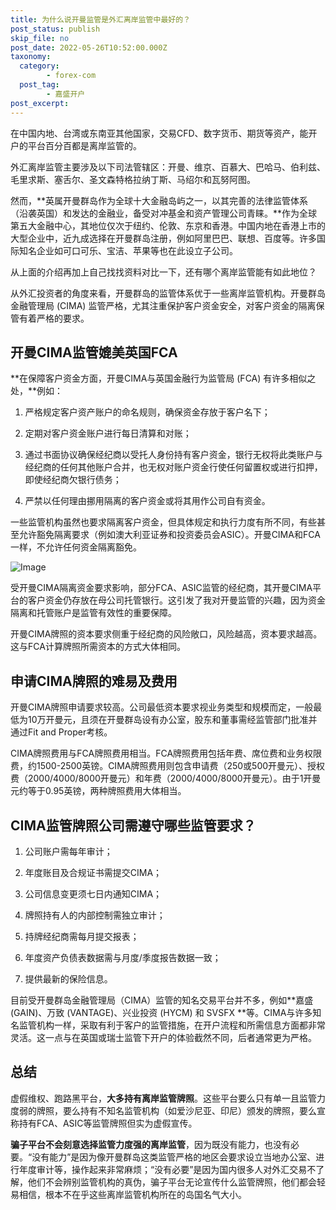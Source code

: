```yaml
---
title: 为什么说开曼监管是外汇离岸监管中最好的？
post_status: publish
skip_file: no
post_date: 2022-05-26T10:52:00.000Z
taxonomy:
  category:
        - forex-com
  post_tag:
        - 嘉盛开户
post_excerpt: 
---
```

在中国内地、台湾或东南亚其他国家，交易CFD、数字货币、期货等资产，能开户的平台百分百都是离岸监管的。

外汇离岸监管主要涉及以下司法管辖区：开曼、维京、百慕大、巴哈马、伯利兹、毛里求斯、塞舌尔、圣文森特格拉纳丁斯、马绍尔和瓦努阿图。

然而，**英属开曼群岛作为全球十大金融岛屿之一，以其完善的法律监管体系（沿袭英国）和发达的金融业，备受对冲基金和资产管理公司青睐。**作为全球第五大金融中心，其地位仅次于纽约、伦敦、东京和香港。中国内地在香港上市的大型企业中，近九成选择在开曼群岛注册，例如阿里巴巴、联想、百度等。许多国际知名企业如可口可乐、宝洁、苹果等也在此设立子公司。

从上面的介绍再加上自己找找资料对比一下，还有哪个离岸监管能有如此地位？

从外汇投资者的角度来看，开曼群岛的监管体系优于一些离岸监管机构。开曼群岛金融管理局 (CIMA) 监管严格，尤其注重保护客户资金安全，对客户资金的隔离保管有着严格的要求。

## 开曼CIMA监管媲美英国FCA

**在保障客户资金方面，开曼CIMA与英国金融行为监管局 (FCA) 有许多相似之处，**例如：

1. 严格规定客户资产账户的命名规则，确保资金存放于客户名下；

1. 定期对客户资金账户进行每日清算和对账；

1. 通过书面协议确保经纪商以受托人身份持有客户资金，银行无权将此类账户与经纪商的任何其他账户合并，也无权对账户资金行使任何留置权或进行扣押，即使经纪商欠银行债务；

1. 严禁以任何理由挪用隔离的客户资金或将其用作公司自有资金。

一些监管机构虽然也要求隔离客户资金，但具体规定和执行力度有所不同，有些甚至允许豁免隔离要求（例如澳大利亚证券和投资委员会ASIC）。开曼CIMA和FCA一样，不允许任何资金隔离豁免。

![Image](https://prod-files-secure.s3.us-west-2.amazonaws.com/39ed1227-6d7d-4570-be36-9ccd4a2c4241/bd849744-3fcb-4a37-8312-357962c8f065/image.png?X-Amz-Algorithm=AWS4-HMAC-SHA256&X-Amz-Content-Sha256=UNSIGNED-PAYLOAD&X-Amz-Credential=ASIAZI2LB466XJF6Y4WI%2F20250313%2Fus-west-2%2Fs3%2Faws4_request&X-Amz-Date=20250313T041336Z&X-Amz-Expires=3600&X-Amz-Security-Token=IQoJb3JpZ2luX2VjEIP%2F%2F%2F%2F%2F%2F%2F%2F%2F%2FwEaCXVzLXdlc3QtMiJHMEUCIFxxEXTCT5BK5jFamnlM5plZJ8e9R%2F2W5zqgX2PwdXM8AiEAjcAXS6mWa53IqCBRz0wrcDdya0PpJP%2Bc451AcuaKPF0qiAQIzP%2F%2F%2F%2F%2F%2F%2F%2F%2F%2FARAAGgw2Mzc0MjMxODM4MDUiDOYFwJQZgRMJDRy5HyrcA%2FI1bdhHZynAM5RJkUp1pVQBMOR5nWrWIGrC2s15%2BQlxCL7jgYR%2FZXXz92AkTq%2BMAdiuzZJXfoFbjILSFL%2FJSxB1WSX%2FPjfUd%2FPS4WbwwnRGTjD5w9HqGkD4SiswM26tmU13ieTNdGx0EHuA9A0f0kJnVnk%2FgNJZZjrfaxhXC%2FKyWzYq%2FKi4YhiYBkZDND%2FcTQv6biY5SwF9r1JnO8Ocp9M8Un9gN9tKKBfD3UfEqg%2BZY9tai3e9krSkC%2FF3rTHVXfijtarruRqLJ5%2BmyMfunVLINf27DNKf7M9LVpv5z1nOydm%2BC2yTyG52vd2B2y0SRWgILqzu2oM85Biqd5YqxhEwX58IdIGL1c%2FXlcslWNcAx2wvm%2B9HUikGyEPcHlGmBkUlI97toLjDP%2Fh5k74ngXm5sWCA80PClEt3yyN%2BX8FM8WJ8mSv4xr2Sr%2FJWBWnRplMGZHOtiwMAX8Epy%2FT75bN9WG%2B4K8WGRiwP%2FEq0f10OzyGuHumC%2FP%2FKzb3%2BW8AZV5rK5bRML3dSOc6dK3fJkkiXE9yuOvEOgZSDNEyPnbUg7WhmW4ebFwbArwSXXx%2BfJSJdb4HERoYNnor9n1H9%2BvJ78D%2FT7VYlsIsuVhe2afQYrwdxlW%2FNdgPpv9JpMNecyb4GOqUBLd8vE0VDJFSiVANM4WLzYdrkM1GEkOcyBKUdDgfuK%2BRLazbMhux9oUKI7ZLvqLwj6AQ7PhmPJoPfe9MW0HMokrEDDxyC%2BPtRrz%2Bv8zam2Kj6NQLyhFp4SumU0OaZfXfCPFZRSUYSCLQQxhXV6CqTSLU3oRoLXvs744xc4%2BpqJx1ZtAasqKz6YJs8%2FIAVX4c9s8dIlQz9d6gs8QkqwSsf9vgzavhp&X-Amz-Signature=865a464b2e824e110971ef8a2d07c28d59fe9dde003dfbbd1d9365c99da975fb&X-Amz-SignedHeaders=host&x-id=GetObject)

受开曼CIMA隔离资金要求影响，部分FCA、ASIC监管的经纪商，其开曼CIMA平台的客户资金仍存放在母公司托管银行。这引发了我对开曼监管的兴趣，因为资金隔离和托管账户是监管有效性的重要保障。

开曼CIMA牌照的资本要求侧重于经纪商的风险敞口，风险越高，资本要求越高。这与FCA计算牌照所需资本的方式大体相同。

## **申请CIMA牌照的难易及费用**

开曼CIMA牌照申请要求较高。公司最低资本要求视业务类型和规模而定，一般最低为10万开曼元，且须在开曼群岛设有办公室，股东和董事需经监管部门批准并通过Fit and Proper考核。

CIMA牌照费用与FCA牌照费用相当。FCA牌照费用包括年费、席位费和业务权限费，约1500-2500英镑。CIMA牌照费用则包含申请费（250或500开曼元）、授权费（2000/4000/8000开曼元）和年费（2000/4000/8000开曼元）。由于1开曼元约等于0.95英镑，两种牌照费用大体相当。

## CIMA监管牌照公司需遵守哪些监管要求？

1. 公司账户需每年审计；

1. 年度账目及合规证书需提交CIMA；

1. 公司信息变更须七日内通知CIMA；

1. 牌照持有人的内部控制需独立审计；

1. 持牌经纪商需每月提交报表；

1. 年度资产负债表数据需与月度/季度报告数据一致；

1. 提供最新的保险信息。

目前受开曼群岛金融管理局（CIMA）监管的知名交易平台并不多，例如**嘉盛 (GAIN)、万致 (VANTAGE)、兴业投资 (HYCM) 和 SVSFX **等。CIMA与许多知名监管机构一样，采取有利于客户的监管措施，在开户流程和所需信息方面都非常灵活。这一点与在英国或瑞士监管下开户的体验截然不同，后者通常更为严格。

## 总结

虚假维权、跑路黑平台，**大多持有离岸监管牌照**。这些平台要么只有单一且监管力度弱的牌照，要么持有不知名监管机构（如爱沙尼亚、印尼）颁发的牌照，要么宣称持有FCA、ASIC等监管牌照但实为虚假宣传。

**骗子平台不会刻意选择监管力度强的离岸监管**，因为既没有能力，也没有必要。“没有能力”是因为像开曼群岛这类监管严格的地区会要求设立当地办公室、进行年度审计等，操作起来非常麻烦；“没有必要”是因为国内很多人对外汇交易不了解，他们不会辨别监管机构的真伪，骗子平台无论宣传什么监管牌照，他们都会轻易相信，根本不在乎这些离岸监管机构所在的岛国名气大小。